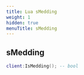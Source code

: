 ```yaml
---
title: Lua sMedding
weight: 1
hidden: true
menuTitle: sMedding
---
```

## sMedding
```lua
client:IsMedding(); -- bool
```